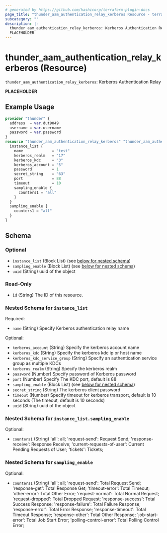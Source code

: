 ```yaml
---
# generated by https://github.com/hashicorp/terraform-plugin-docs
page_title: "thunder_aam_authentication_relay_kerberos Resource - terraform-provider-thunder"
subcategory: ""
description: |-
  thunder_aam_authentication_relay_kerberos: Kerberos Authentication Relay
  PLACEHOLDER
---
```


# thunder_aam_authentication_relay_kerberos (Resource)

`thunder_aam_authentication_relay_kerberos`: Kerberos Authentication Relay

__PLACEHOLDER__

## Example Usage

```terraform
provider "thunder" {
  address  = var.dut9049
  username = var.username
  password = var.password
}
resource "thunder_aam_authentication_relay_kerberos" "thunder_aam_authentication_relay_kerberos" {
  instance_list {
    name             = "test"
    kerberos_realm   = "17"
    kerberos_kdc     = "3"
    kerberos_account = "5"
    password         = 1
    secret_string    = "63"
    port             = 88
    timeout          = 10
    sampling_enable {
      counters1 = "all"
    }
  }
  sampling_enable {
    counters1 = "all"
  }
}
```

<!-- schema generated by tfplugindocs -->
## Schema

### Optional

- `instance_list` (Block List) (see [below for nested schema](#nestedblock--instance_list))
- `sampling_enable` (Block List) (see [below for nested schema](#nestedblock--sampling_enable))
- `uuid` (String) uuid of the object

### Read-Only

- `id` (String) The ID of this resource.

<a id="nestedblock--instance_list"></a>
### Nested Schema for `instance_list`

Required:

- `name` (String) Specify Kerberos authentication relay name

Optional:

- `kerberos_account` (String) Specify the kerberos account name
- `kerberos_kdc` (String) Specify the kerberos kdc ip or host name
- `kerberos_kdc_service_group` (String) Specify an authentication service group as multiple KDCs
- `kerberos_realm` (String) Specify the kerberos realm
- `password` (Number) Specify password of Kerberos password
- `port` (Number) Specify The KDC port, default is 88
- `sampling_enable` (Block List) (see [below for nested schema](#nestedblock--instance_list--sampling_enable))
- `secret_string` (String) The kerberos client password
- `timeout` (Number) Specify timeout for kerberos transport, default is 10 seconds (The timeout, default is 10 seconds)
- `uuid` (String) uuid of the object

<a id="nestedblock--instance_list--sampling_enable"></a>
### Nested Schema for `instance_list.sampling_enable`

Optional:

- `counters1` (String) 'all': all; 'request-send': Request Send; 'response-receive': Response Receive; 'current-requests-of-user': Current Pending Requests of User; 'tickets': Tickets;



<a id="nestedblock--sampling_enable"></a>
### Nested Schema for `sampling_enable`

Optional:

- `counters1` (String) 'all': all; 'request-send': Total Request Send; 'response-get': Total Response Get; 'timeout-error': Total Timeout; 'other-error': Total Other Error; 'request-normal': Total Normal Request; 'request-dropped': Total Dropped Request; 'response-success': Total Success Response; 'response-failure': Total Failure Response; 'response-error': Total Error Response; 'response-timeout': Total Timeout Response; 'response-other': Total Other Response; 'job-start-error': Total Job Start Error; 'polling-control-error': Total Polling Control Error;


